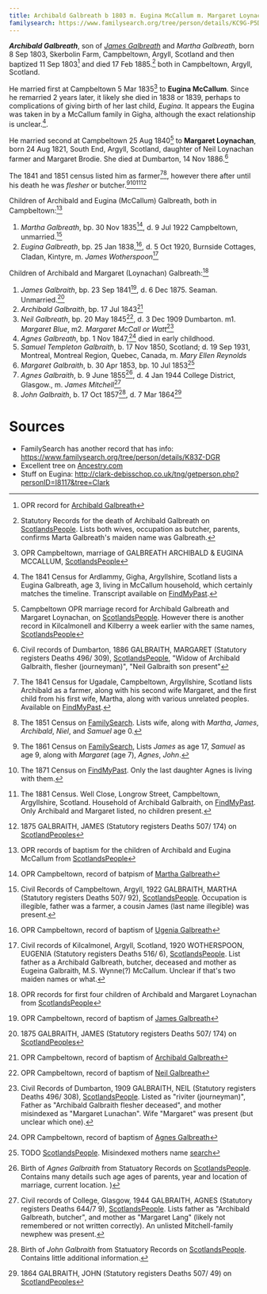 ```yaml
---
title: Archibald Galbreath b 1803 m. Eugina McCallum m. Margaret Loynachan
familysearch: https://www.familysearch.org/tree/person/details/KC9G-P5D
---
```

***Archibald Galbreath***, son of *[James Galbreath](galbreath-james-abt-1775.md)* and *Martha Galbreath*, born 8 Sep 1803, Skerbolin Farm, Campbeltown, Argyll, Scotland and then baptized 11 Sep 1803[^birth] and died 17 Feb 1885.[^death] both in Campbeltown, Argyll, Scotland.

He married first at Campbeltown 5 Mar 1835[^marriage1] to **Eugina McCallum**.  Since he remarried 2 years later, it likely she died in 1838 or 1839, perhaps to complications of giving birth of her last child, _Eugina_.  It appears the Eugina was taken in by a McCallum family in Gigha, although the exact relationship is unclear.[^census1841-eugina].

He married second at Campbeltown 25 Aug 1840[^marriage2] to **Margaret Loynachan**, born 24 Aug 1821, South End, Argyll, Scotland, daughter of Neil Loynachan farmer and Margaret Brodie. She died at Dumbarton, 14 Nov 1886.[^loynachan-death]

The 1841 and 1851 census listed him as farmer[^census1841][^census1851], however there after until his death he was  _flesher_ or butcher.[^census1861][^census1871][^census1881][^james-death]

Children of Archibald and Eugina (McCallum) Galbreath, both in Campbeltown:[^oprchildren1]

1. *Martha Galbreath*, bp. 30 Nov 1835[^martha-birth], d. 9 Jul 1922 Campbeltown, unmarried.[^martha-death]
2. *Eugina Galbreath*, bp. 25 Jan 1838,[^eugenia-birth], d. 5 Oct 1920, Burnside Cottages, Cladan, Kintyre, m. *James Wotherspoon*[^eugenia-death]

Children of Archibald and Margaret (Loynachan) Galbreath:[^oprchildren2]

1. *James Galbraith*, bp. 23 Sep 1841[^birth-james], d. 6 Dec 1875.  Seaman. Unmarried.[^james-death]
2. *Archibald Galbraith*, bp. 17 Jul 1843[^birth-archibald]
3. *Neil Galbreath*, bp. 20 May 1845[^neil-birth], d. 3 Dec 1909 Dumbarton. m1. *Margaret Blue*, m2. *Margaret McCall or Watt*[^neil-death]
4. *Agnes Galbreath*, bp. 1 Nov 1847,[^birth-agnes1] died in early childhood.
6. *Samuel Templeton Galbraith*, b. 17 Nov 1850, Scotland; d. 19 Sep 1931, Montreal, Montreal Region, Quebec, Canada, m. *Mary Ellen Reynolds*
7. *Margaret Galbraith*, b. 30 Apr 1853, bp. 10 Jul 1853[^birth-margaret]
8. *Agnes Galbraith*, b. 9 June 1855[^agnes2-birth], d. 4 Jan 1944 College District, Glasgow., m. *James Mitchell*[^agnes2-death]
9. *John Galbraith*, b. 17 Oct 1857[^john-birth], d. 7 Mar 1864[^john-death]

# Sources

- FamilySearch has another record that has info: https://www.familysearch.org/tree/person/details/K83Z-DGR
- Excellent tree on [Ancestry.com](https://www.ancestry.com/family-tree/person/tree/5282753/person/130071167317/facts)
- Stuff on Eugina: http://clark-debisschop.co.uk/tng/getperson.php?personID=I8117&tree=Clark

[^birth]: OPR record for [Archibald Galbreath](/sources/opr-campbeltown-births.md#1803-09-11-archibald-galbreath)

[^marriage1]: OPR Campbeltown, marriage of GALBREATH ARCHIBALD & EUGINA MCCALLUM, [ScotlandsPeople](https://www.scotlandspeople.gov.uk/record-results?search_type=people&event=M&record_type%5B0%5D=opr_marriages&church_type=Old%20Parish%20Registers&dl_cat=church&dl_rec=church-banns-marriages&surname=galbreath&surname_so=fuzzy&forename=archibald&forename_so=starts&sex=M&spouse_name=mccallum&spouse_name_so=exact&from_year=1830&to_year=1840&record=Church%20of%20Scotland%20%28old%20parish%20registers%29%20Roman%20Catholic%20Church%20Other%20churches)

[^marriage2]: Campbeltown OPR marriage record for Archibald Galbreath and Margaret Loynachan, on [ScotlandsPeople](https://www.scotlandspeople.gov.uk/record-results?search_type=people&event=M&record_type%5B0%5D=opr_marriages&church_type=Old%20Parish%20Registers&dl_cat=church&dl_rec=church-banns-marriages&surname=galbreath&surname_so=fuzzy&forename=archibald&forename_so=starts&sex=M&spouse_name=Loynachan&spouse_name_so=exact&from_year=1838&to_year=1842&record=Church%20of%20Scotland%20%28old%20parish%20registers%29%20Roman%20Catholic%20Church%20Other%20churches).  However there is another record in Kilcalmonell and Kilberry a week earlier with the same names, [ScotlandsPeople](https://www.scotlandspeople.gov.uk/record-results?search_type=people&event=M&record_type%5B0%5D=opr_marriages&church_type=Old%20Parish%20Registers&dl_cat=church&dl_rec=church-banns-marriages&surname=McCallum&surname_so=fuzzy&forename=eu&forename_so=starts&spouse_name_so=exact&from_year=1835&to_year=1835&record=Church%20of%20Scotland%20%28old%20parish%20registers%29%20Roman%20Catholic%20Church%20Other%20churches)

[^census1841]: The 1841 Census for Ugadale, Campbeltown, Argyllshire, Scotland lists Archibald as a farmer, along with his second wife Margaret, and the first child from his first wife, Martha, along with various unrelated peoples.  Available on [FindMyPast](https://www.findmypast.com/transcript?id=GBC/1841/0016601402&expand=true).

[^census1841-eugina]: The 1841 Census for Ardlammy, Gigha, Argyllshire, Scotland lists a Eugina Galbreath, age 3, living in McCallum household, which certainly matches the timeline.  Transcript available on [FindMyPast](https://www.findmypast.com/transcript?id=GBC/1841/0016666302&expand=true).

[^census1851]: The 1851 Census on [FamilySearch](https://www.familysearch.org/ark:/61903/1:1:VYYQ-41Z).  Lists wife, along with _Martha_, _James_, _Archibald_, _Niel_, and _Samuel_ age 0.

[^census1861]: The 1861 Census on [FamilySearch](https://www.familysearch.org/ark:/61903/1:1:VB78-LLK), Lists _James_ as age 17, _Samuel_ as age 9, along with _Margaret_ (age 7), _Agnes_, _John_.

[^census1871]: The 1871 Census on [FindMyPast](https://www.findmypast.com/transcript?id=GBC/1871/0023442767). Only the last daughter Agnes is living with them.

[^census1881]: The 1881 Census. Well Close, Longrow Street, Campbeltown, Argyllshire, Scotland. Household of Archibald Galbraith, on [FindMyPast](https://www.findmypast.com/transcript?id=GBC%2F1881%2F0029345186).  Only Archibald and Margaret listed, no children present.

[^death]: Statutory Records for the death of Archibald Galbreath on [ScotlandsPeople](https://www.scotlandspeople.gov.uk/view-image/nrs_stat_deaths/2677198).  Lists both wives, occupation as butcher, parents, confirms Marta Galbreath's maiden name was Galbreath.

[^oprchildren1]: OPR records of baptism for the children of Archibald and Eugina McCallum from [ScotlandsPeople](https://www.scotlandspeople.gov.uk/record-results?search_type=people&event=%28B%20OR%20C%20OR%20S%29&record_type%5B0%5D=opr_births&church_type=Old%20Parish%20Registers&dl_cat=church&dl_rec=church-births-baptisms&surname=galbreath&surname_so=exact&forename_so=starts&from_year=1830&to_year=1841&parent_names_so=exact&parent_name_two=mccallum&parent_name_two_so=fuzzy&county=ARGYLL&record=Church%20of%20Scotland%20%28old%20parish%20registers%29%20Roman%20Catholic%20Church%20Other%20churches)

[^oprchildren2]: OPR records for first four children of Archibald and Margaret Loynachan from [ScotlandsPeople](https://www.scotlandspeople.gov.uk/record-results?search_type=people&event=%28B%20OR%20C%20OR%20S%29&record_type%5B0%5D=opr_births&church_type=Old%20Parish%20Registers&dl_cat=church&dl_rec=church-births-baptisms&surname=galbreath&surname_so=fuzzy&forename_so=starts&from_year=1841&to_year=1860&parent_names_so=exact&parent_name_two=Loynachan&parent_name_two_so=fuzzy&county=ARGYLL&record=Church%20of%20Scotland%20%28old%20parish%20registers%29%20Roman%20Catholic%20Church%20Other%20churches&sort=asc&order=Date&field=year)

[^james-death]: 1875 GALBRAITH, JAMES (Statutory registers Deaths 507/ 174) on [ScotlandPeoples](https://www.scotlandspeople.gov.uk/view-image/nrs_stat_deaths/1730657)

[^martha-birth]: OPR Campbeltown, record of batpism of [Martha Galbreath](/sources/opr-campbeltown-births.md#1835-11-30-martha-galbreath)

[^martha-death]: Civil Records of Campbeltown, Argyll, 1922 GALBRAITH, MARTHA (Statutory registers Deaths 507/ 92), [ScotlandsPeople](https://www.scotlandspeople.gov.uk/view-image/nrs_stat_deaths/7620649).  Occupation is illegible, father was a farmer, a cousin James (last name illegible) was present.

[^eugenia-birth]: OPR Campbeltown, record of baptism of [Ugenia Galbreath](/sources/opr-campbeltown-births.md#1838-01-25-ugenia-galbreath)

[^eugenia-death]: Civil records of Kilcalmonel, Argyll, Scotland, 1920 WOTHERSPOON, EUGENIA (Statutory registers Deaths 516/ 6), [ScotlandsPeople](https://www.scotlandspeople.gov.uk/view-image/nrs_stat_deaths/7510900).  List father as a Archibald Galbreath, butcher, deceased and mother as Eugeina Galbraith, M.S. Wynne(?) McCallum.  Unclear if that's two maiden names or what.

[^birth-james]: OPR Campbeltown, record of baptism of [James Galbreath](/opr-campbeltown-births.md#1841-11-07-james-galbreath)

[^birth-archibald]: OPR Campbeltown, record of baptism of [Archibald Galbreath](/opr-campbeltown-births.md#1843-08-13-archibald-galbreath)

[^neil-birth]: OPR Campbeltown, record of baptism of [Neil Galbreath](/sources/opr-campbeltown-births.md#1845-06-15-neill-galbreath)

[^neil-death]: Civil Records of Dumbarton, 1909 GALBRAITH, NEIL (Statutory registers Deaths 496/ 308), [ScotlandsPeople](https://www.scotlandspeople.gov.uk/view-image/nrs_stat_deaths/6133681).  Listed as "riviter (journeyman)", Father as "Archibald Galbraith flesher deceased", and mother misindexed as "Margaret Lunachan".  Wife "Margaret" was present (but unclear which one).

[^birth-agnes1]: OPR Campbeltown, record of baptism of [Agnes Galbreath](/sources/opr-campbeltown-births.md#1847-11-01-agnes-galbreath)

[^birth-margaret]: TODO [ScotlandsPeople](https://www.scotlandspeople.gov.uk/view-image/nrs_opr_records/1876?image=416).  Misindexed mothers name [search](https://www.scotlandspeople.gov.uk/record-results?search_type=people&event=%28B%20OR%20C%20OR%20S%29&record_type%5B0%5D=opr_births&church_type=Old%20Parish%20Registers&dl_cat=church&dl_rec=church-births-baptisms&surname=galbreath&surname_so=fuzzy&forename_so=starts&from_year=1853&to_year=1853&parent_names=arch&parent_names_so=starts&parent_name_two_so=exact&county=ARGYLL&record=Church%20of%20Scotland%20%28old%20parish%20registers%29%20Roman%20Catholic%20Church%20Other%20churches)

[^agnes2-birth]: Birth of *Agnes Galbraith* from Statuatory Records on [ScotlandsPeople](https://www.scotlandspeople.gov.uk/view-image/nrs_stat_births/38691865). Contains many details such age ages of parents, year and location of marriage, current location.
)

[^agnes2-death]: Civil records of College, Glasgow, 1944 GALBRAITH, AGNES (Statutory registers Deaths 644/7 9), [ScotlandsPeople](https://www.scotlandspeople.gov.uk/view-image/nrs_stat_deaths/9773817?return_row=4). Lists father as "Archibald Galbreath, butcher", and mother as "Margaret Lang" (likely not remembered or not written correctly).  An unlisted Mitchell-family newphew was present.

[^john-birth]: Birth of *John Galbraith* from Statuatory Records on [ScotlandsPeople](https://www.scotlandspeople.gov.uk/view-image/nrs_stat_births/38879864). Contains little additional information.

[^john-death]: 1864 GALBRAITH, JOHN (Statutory registers Deaths 507/ 49) on [ScotlandPeoples](https://www.scotlandspeople.gov.uk/view-image/nrs_stat_deaths/687368)

[^templeton]: there is a samuel templeton born in 1856  [ScotlandsPeople](https://www.scotlandspeople.gov.uk/view-image/nrs_stat_births/38832425).

[^loynachan-death]: Civil records of Dumbarton, 1886 GALBRAITH, MARGARET (Statutory registers Deaths 496/ 309), [ScotlandsPeople](https://www.scotlandspeople.gov.uk/view-image/nrs_stat_deaths/2867112), "Widow of Archibald Galbraith, flesher (journeyman)",  "Neil Galbraith son present" 
